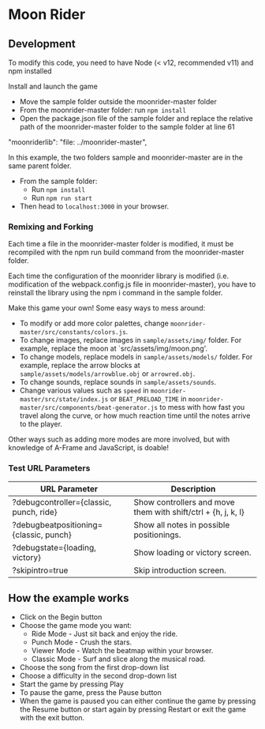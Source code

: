 # Moon Rider

## Development

To modify this code, you need to have Node (< v12, recommended v11) and npm installed

Install and launch the game 

- Move the sample folder outside the moonrider-master folder
- From the moonrider-master folder: run ``npm install``
- Open the package.json file of the sample folder and replace the relative path of the moonrider-master folder to the sample folder at line 61 

"moonriderlib": "file: ../moonrider-master",

In this example, the two folders sample and moonrider-master are in the same parent folder.   

- From the sample folder: 
  - Run ``npm install ``
  - Run ``npm run start``
- Then head to `localhost:3000` in your browser.

### Remixing and Forking

Each time a file in the moonrider-master folder is modified, it must be recompiled with the npm run build command from the moonrider-master folder. 

Each time the configuration of the moonrider library is modified (i.e. modification of the webpack.config.js file in moonrider-master), you have to reinstall the library using the npm i command in the sample folder.

Make this game your own! Some easy ways to mess around:

- To modify or add more color palettes, change `moonrider-master/src/constants/colors.js`.
- To change images, replace images in `sample/assets/img/` folder. For example,
  replace the moon at `src/assets/img/moon.png'.
- To change models, replace models in `sample/assets/models/` folder. For example,
  replace the arrow blocks at `sample/assets/models/arrowblue.obj` or
  `arrowred.obj`.
- To change sounds, replace sounds in `sample/assets/sounds`. 
- Change various values such as `speed` in `moonrider-master/src/state/index.js` or
  `BEAT_PRELOAD_TIME` in `moonrider-master/src/components/beat-generator.js` to mess with how
  fast you travel along the curve, or how much reaction time until the notes
  arrive to the player.

Other ways such as adding more modes are more involved, but with knowledge of
A-Frame and JavaScript, is doable!

### Test URL Parameters

| URL Parameter                           | Description                                                   |
|-----------------------------------------|---------------------------------------------------------------|
| ?debugcontroller={classic, punch, ride} | Show controllers and move them with shift/ctrl + {h, j, k, l} |
| ?debugbeatpositioning={classic, punch}  | Show all notes in possible positionings.                      |
| ?debugstate={loading, victory}          | Show loading or victory screen.                               |
| ?skipintro=true                         | Skip introduction screen.                                     |

## How the example works

- Click on the Begin button
- Choose the game mode you want:
  - Ride Mode - Just sit back and enjoy the ride.
  - Punch Mode - Crush the stars.
  - Viewer Mode - Watch the beatmap within your browser.
  - Classic Mode - Surf and slice along the musical road.
- Choose the song from the first drop-down list
- Choose a difficulty in the second drop-down list
- Start the game by pressing Play
- To pause the game, press the Pause button 
- When the game is paused you can either continue the game by pressing the Resume button or start again by pressing Restart or exit the game with the exit button.  

